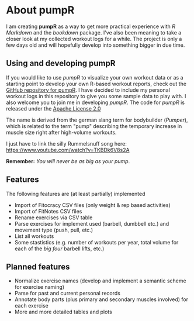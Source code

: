 # About pumpR

I am creating __pumpR__ as a way to get more practical experience with _R Markdown_ and the _bookdown_ package. I've also been
meaning to take a closer look at my collected workout logs for a while. The project is only a few days old and will hopefully develop into something bigger in due time.


## Using and developing pumpR

If you would like to use _pumpR_ to visualize your own workout data or as a starting point to develop your own R-based workout reports, check out the [GitHub repository for pumpR](https://github.com/magnusnissel/pumpR). I have decided to include my personal workout logs in this repository to give you some sample data to play with. I also welcome you to join me in developing _pumpR_. The code for _pumpR_ is released under the [Apache License 2.0](https://www.apache.org/licenses/LICENSE-2.0)

The name is derived from the german slang term for bodybuilder (_Pumper_), which is related to the term "pump" describing the temporary increase in muscle size right after high-volume workouts. 

I just have to link the silly Rummelsnuff song here: https://www.youtube.com/watch?v=TKBDk6V8s2A

__Remember:__ _You will never be as big as your pump_.

## Features

The following features are (at least partially) implemented

- Import of Fitocracy CSV files (only weight & rep based activities)
- Import of FitNotes CSV files
- Rename exercises via CSV table
- Parse exercises for implement used (barbell, dumbbell etc.) and movement type (push, pull, etc.)
- List all workouts
- Some stastistics (e.g. number of workouts per year, total volume for each of the _big four_ barbell lifts, etc.)

## Planned features

- Normalize exercise names (develop and implement a semantic scheme for exercise naming)
- Parse for past and current personal records
- Annotate body parts (plus primary and secondary muscles involved) for each exercise
- More and more detailed tables and plots

